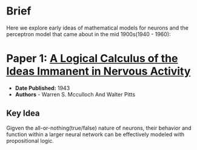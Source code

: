 # Brief
Here we explore early ideas of mathematical models for neurons and the perceptron model that came about in the mid 1900s(1940 - 1960):

# Paper 1: [A Logical Calculus of the Ideas Immanent in Nervous Activity](https://home.csulb.edu/~cwallis/382/readings/482/mccolloch.logical.calculus.ideas.1943.pdf)
- **Date Published:** 1943
- **Authors** - Warren S. Mcculloch And Walter Pitts

## Key Idea
Gigven the all-or-nothing(true/false) nature of neurons, their behavior and function within a larger neural network can be effectively modeled with propositional logic.
